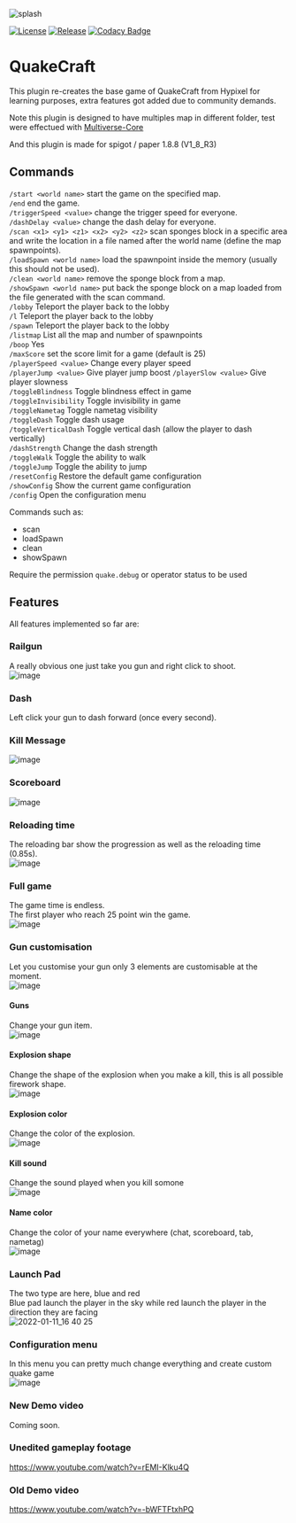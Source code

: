![splash](https://user-images.githubusercontent.com/30992311/133886844-88899994-fcee-4850-af65-3d9aab4726cb.png)

[![License](https://img.shields.io/github/license/Blackoutburst/QuakeCraft.svg)](LICENSE)
[![Release](https://img.shields.io/github/release/Blackoutburst/QuakeCraft.svg)](https://github.com/Blackoutburst/QuakeCraft/releases)
[![Codacy Badge](https://app.codacy.com/project/badge/Grade/a0e7c7d8e9b44594b5c8469ac6be0f21)](https://www.codacy.com/gh/Blackoutburst/QuakeCraft/dashboard?utm_source=github.com&amp;utm_medium=referral&amp;utm_content=Blackoutburst/QuakeCraft&amp;utm_campaign=Badge_Grade)

# QuakeCraft
This plugin re-creates the base game of QuakeCraft from Hypixel for learning purposes, extra features got added due to community demands.

Note this plugin is designed to have multiples map in different folder, test were effectued with [Multiverse-Core](https://dev.bukkit.org/projects/multiverse-core)

And this plugin is made for spigot / paper 1.8.8 (V1_8_R3)

## Commands
`/start <world name>` start the game on the specified map.\
`/end` end the game.\
`/triggerSpeed <value>` change the trigger speed for everyone.\
`/dashDelay <value>` change the dash delay for everyone.\
`/scan <x1> <y1> <z1> <x2> <y2> <z2>` scan sponges block in a specific area and write the location in a file named after the world name (define the map spawnpoints).\
`/loadSpawn <world name>` load the spawnpoint inside the memory (usually this should not be used).\
`/clean <world name>` remove the sponge block from a map.\
`/showSpawn <world name>` put back the sponge block on a map loaded from the file generated with the scan command.\
`/lobby` Teleport the player back to the lobby\
`/l` Teleport the player back to the lobby\
`/spawn` Teleport the player back to the lobby\
`/listmap` List all the map and number of spawnpoints\
`/boop` Yes\
`/maxScore` set the score limit for a game (default is 25)\
`/playerSpeed <value>` Change every player speed\
`/playerJump <value>` Give player jump boost
`/playerSlow <value>` Give player slowness\
`/toggleBlindness` Toggle blindness effect in game\
`/toggleInvisibility` Toggle invisibility in game\
`/toggleNametag` Toggle nametag visibility\
`/toggleDash` Toggle dash usage\
`/toggleVerticalDash` Toggle vertical dash (allow the player to dash vertically)\
`/dashStrength` Change the dash strength\
`/toggleWalk` Toggle the ability to walk\
`/toggleJump` Toggle the ability to jump\
`/resetConfig` Restore the default game configuration\
`/showConfig` Show the current game configuration\
`/config` Open the configuration menu

Commands such as:
- scan
- loadSpawn
- clean
- showSpawn

Require the permission `quake.debug` or operator status to be used

## Features
All features implemented so far are:

### Railgun
A really obvious one just take you gun and right click to shoot.\
![image](https://user-images.githubusercontent.com/30992311/147683395-80eb1880-d993-4784-bb88-ca12d3791c7f.png)

### Dash
Left click your gun to dash forward (once every second).

### Kill Message
![image](https://user-images.githubusercontent.com/30992311/147683633-ee76adea-fe6f-4fc5-b09c-cc25b9dad69b.png)

### Scoreboard
![image](https://user-images.githubusercontent.com/30992311/147683718-85786885-fe3c-45d5-b179-4ff8949b09de.png)


### Reloading time
The reloading bar show the progression as well as the reloading time (0.85s).\
![image](https://user-images.githubusercontent.com/30992311/133885065-7e333c50-7e2e-4d61-bb21-de20064cfafd.png)

### Full game
The game time is endless.\
The first player who reach 25 point win the game.\
![image](https://user-images.githubusercontent.com/30992311/147683533-70661634-ab65-4c72-ba5e-91e5e6c768d5.png)

### Gun customisation
Let you customise your gun only 3 elements are customisable at the moment.\
![image](https://user-images.githubusercontent.com/30992311/147684238-7c603dca-6a21-488a-ae3f-4c42025faaf0.png)

#### Guns
Change your gun item.\
![image](https://user-images.githubusercontent.com/30992311/134068406-9a8f8187-1437-49f1-a681-9e161686491d.png)

#### Explosion shape
Change the shape of the explosion when you make a kill, this is all possible firework shape.\
![image](https://user-images.githubusercontent.com/30992311/134068543-6a72cef6-2668-47ae-9c84-2019f23d82c9.png)

#### Explosion color
Change the color of the explosion.\
![image](https://user-images.githubusercontent.com/30992311/134068636-73fa2077-f11b-462b-82aa-b545f2725985.png)

#### Kill sound
Change the sound played when you kill somone\
![image](https://user-images.githubusercontent.com/30992311/147684295-e009c9c6-43b4-40c9-a343-fba21f5d5fb2.png)

#### Name color
Change the color of your name everywhere (chat, scoreboard, tab, nametag)\
![image](https://user-images.githubusercontent.com/30992311/147684386-19cb0e8d-181a-479d-a0d6-32f3b2e95178.png)

### Launch Pad
The two type are here, blue and red\
Blue pad launch the player in the sky while red launch the player in the direction they are facing\
![2022-01-11_16 40 25](https://user-images.githubusercontent.com/30992311/148974020-e89d8ea3-f5b8-4f2f-9a2c-036b9830e9a5.png)

### Configuration menu
In this menu you can pretty much change everything and create custom quake game\
![image](https://user-images.githubusercontent.com/30992311/148975116-a890f694-b668-49ff-b170-88fad846d049.png)


### New Demo video
Coming soon.

### Unedited gameplay footage
https://www.youtube.com/watch?v=rEMI-Klku4Q

### Old Demo video
https://www.youtube.com/watch?v=-bWFTFtxhPQ
